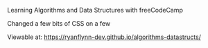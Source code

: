 Learning Algorithms and Data Structures with freeCodeCamp

Changed a few bits of CSS on a few

Viewable at: https://ryanflynn-dev.github.io/algorithms-datastructs/
